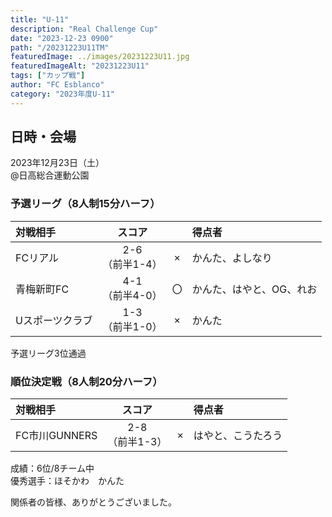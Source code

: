 ```yaml
---
title: "U-11"
description: "Real Challenge Cup"
date: "2023-12-23 0900"
path: "/20231223U11TM"
featuredImage: ../images/20231223U11.jpg
featuredImageAlt: "20231223U11"
tags: ["カップ戦"]
author: "FC Esblanco"
category: "2023年度U-11"
---
```


## 日時・会場

2023年12月23日（土）<br>
@日高総合運動公園

### 予選リーグ（8人制15分ハーフ）

| 対戦相手| スコア |   | 得点者  |
|:----|:------:|:-:|:--------|
| FCリアル | 2-6<br>（前半1-4） | × |かんた、よしなり|
| 青梅新町FC | 4-1<br>（前半4-0） | 〇 |かんた、はやと、OG、れお|
| Uスポーツクラブ | 1-3<br>（前半1-0） | × |かんた|


予選リーグ3位通過


### 順位決定戦（8人制20分ハーフ）

| 対戦相手| スコア |   | 得点者  |
|:----|:------:|:-:|:--------|
| FC市川GUNNERS | 2-8<br>（前半1-3） | × |はやと、こうたろう|

成績：6位/8チーム中<br>
優秀選手：ほそかわ　かんた<br>


関係者の皆様、ありがとうございました。